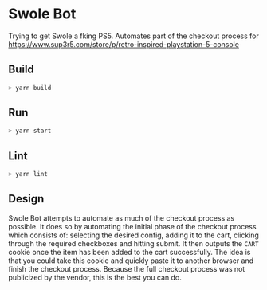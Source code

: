 # Swole Bot
Trying to get Swole a fking PS5. Automates part of the checkout process for https://www.sup3r5.com/store/p/retro-inspired-playstation-5-console

## Build
```bash
> yarn build
```

## Run
```bash
> yarn start
```

## Lint
```bash
> yarn lint
```

## Design
Swole Bot attempts to automate as much of the checkout process as possible. It does so by automating the initial phase of the checkout process which consists of: selecting the desired config, adding it to the cart, clicking through the required checkboxes and hitting submit. It then outputs the `CART` cookie once the item has been added to the cart successfully. The idea is that you could take this cookie and quickly paste it to another browser and finish the checkout process. Because the full checkout process was not publicized by the vendor, this is the best you can do.
